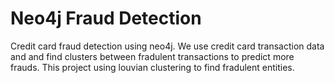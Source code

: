 # Neo4j Fraud Detection
Credit card fraud detection using neo4j. We use credit card transaction data and and find clusters between fradulent transactions to predict more frauds.
This project using louvian clustering to find fradulent entities.
